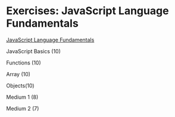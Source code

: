 Exercises: JavaScript Language Fundamentals
=============================================

[JavaScript Language Fundamentals](https://launchschool.com/exercises#javascript_language_fundamentals)

JavaScript Basics (10)

Functions (10)

Array (10)

Objects(10)

Medium 1 (8)

Medium 2 (7)